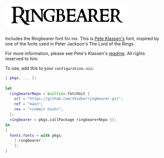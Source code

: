 # ![Ringbearer](ringbearer.gif)

Includes the Ringbearer font for nix. This is [Pete Klassen's](https://www.thehutt.de/tolkien/fonts.html) font, inspired by one of the fonts used in Peter Jackson's The Lord of the Rings.

For more information, please see Pete's Klassen's [readme](https://www.thehutt.de/tolkien/fonts/ringbearer/readme.html). All rights reserved to him.

To use, add this to your `configuration.nix`:

```nix
{ pkgs, ... }:

let
  ringbearerRepo = builtins.fetchGit {
    url = "https://github.com/tbidne/ringbearer.git";
    ref = "main";
    rev = "<commit hash>";
  };
  ringbearer = pkgs.callPackage ringbearerRepo {};
in
{
  fonts.fonts = with pkgs;
    [ ringbearer
    ];
}
```